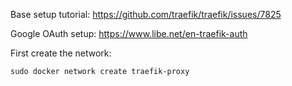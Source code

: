 Base setup tutorial: https://github.com/traefik/traefik/issues/7825

Google OAuth setup: https://www.libe.net/en-traefik-auth

First create the network:

    sudo docker network create traefik-proxy
